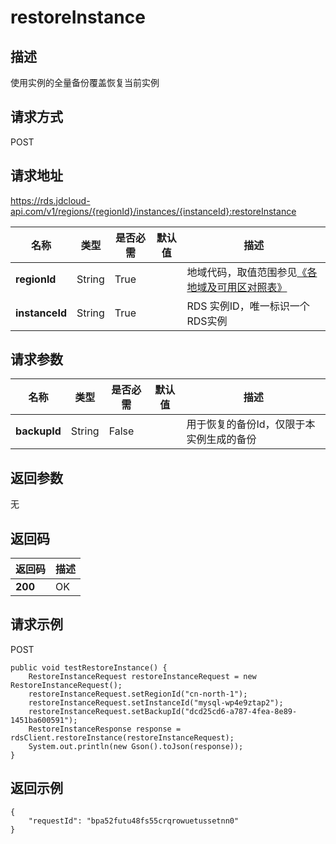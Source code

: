 # restoreInstance


## 描述
使用实例的全量备份覆盖恢复当前实例

## 请求方式
POST

## 请求地址
https://rds.jdcloud-api.com/v1/regions/{regionId}/instances/{instanceId}:restoreInstance

|名称|类型|是否必需|默认值|描述|
|---|---|---|---|---|
|**regionId**|String|True| |地域代码，取值范围参见[《各地域及可用区对照表》](../Enum-Definitions/Regions-AZ.md)|
|**instanceId**|String|True| |RDS 实例ID，唯一标识一个RDS实例|

## 请求参数
|名称|类型|是否必需|默认值|描述|
|---|---|---|---|---|
|**backupId**|String|False| |用于恢复的备份Id，仅限于本实例生成的备份|


## 返回参数
无


## 返回码
|返回码|描述|
|---|---|
|**200**|OK|

## 请求示例
POST
```
public void testRestoreInstance() {
    RestoreInstanceRequest restoreInstanceRequest = new RestoreInstanceRequest();
    restoreInstanceRequest.setRegionId("cn-north-1");
    restoreInstanceRequest.setInstanceId("mysql-wp4e9ztap2");
    restoreInstanceRequest.setBackupId("dcd25cd6-a787-4fea-8e89-1451ba600591");
    RestoreInstanceResponse response = rdsClient.restoreInstance(restoreInstanceRequest);
    System.out.println(new Gson().toJson(response));
}

```

## 返回示例
```
{
    "requestId": "bpa52futu48fs55crqrowuetussetnn0"
}
```
